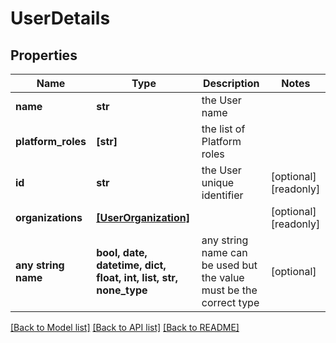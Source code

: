 # UserDetails


## Properties
Name | Type | Description | Notes
------------ | ------------- | ------------- | -------------
**name** | **str** | the User name | 
**platform_roles** | **[str]** | the list of Platform roles | 
**id** | **str** | the User unique identifier | [optional] [readonly] 
**organizations** | [**[UserOrganization]**](UserOrganization.md) |  | [optional] [readonly] 
**any string name** | **bool, date, datetime, dict, float, int, list, str, none_type** | any string name can be used but the value must be the correct type | [optional]

[[Back to Model list]](../README.md#documentation-for-models) [[Back to API list]](../README.md#documentation-for-api-endpoints) [[Back to README]](../README.md)


